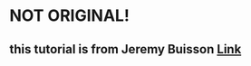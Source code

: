 # NOT ORIGINAL!

## this tutorial is from Jeremy Buisson [Link](https://itnext.io/net-core-is-sexy-real-world-part-1-command-line-application-953f48394c83)
